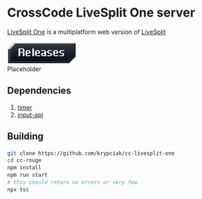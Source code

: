 # CrossCode LiveSplit One server
[LiveSplit One](https://one.livesplit.org) is a multiplatform web version of [LiveSplit](https://livesplit.org)  

![Realeses](https://github.com/CCDirectLink/organization/blob/master/assets/badges/releases%402x.png)  
Placeholder

## Dependencies
1. [timer](https://github.com/CCDirectLink/CCTimer)
2. [input-api](https://github.com/CCDirectLink/input-api)
		

## Building
```bash
git clone https://github.com/krypciak/cc-livesplit-one
cd cc-rouge
npm install
npm run start
# this should return no errors or very few
npx tsc
```
